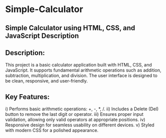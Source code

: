# Simple-Calculator
## Simple Calculator using HTML, CSS, and JavaScript  Description

## Description:
This project is a basic calculator application built with HTML, CSS, and JavaScript. It supports fundamental arithmetic operations such as addition, subtraction, multiplication, and division. The user interface is designed to be clean, responsive, and user-friendly.

## Key Features:

i) Performs basic arithmetic operations: +, -, *, /.
ii) Includes a Delete (Del) button to remove the last digit or operator.
iii) Ensures proper input validation, allowing only valid operators at appropriate positions.
iv) Responsive design for seamless usability on different devices.
v) Styled with modern CSS for a polished appearance.
